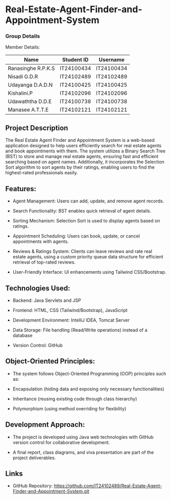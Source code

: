 # Real-Estate-Agent-Finder-and-Appointment-System

### Group Details

Member Details:

| Name | Student ID | Username |
| ---- | ---------- | -------- |
| Ranasinghe R.P.K.S | IT24100434 | IT24100434 |
| Nisadi G.D.R | IT24102489 | IT24102489 |
| Udayanga D.A.D.N | IT24100425 | IT24100425 |
| Kishalini.P | IT24102096 | IT24102096 |
| Udawaththa D.D.E | IT24100738 | IT24100738 |
| Manasee A.T.T.E | IT24102121 | IT24102121 |

## Project Description

The Real Estate Agent Finder and Appointment System is a web-based application designed to help users efficiently search for real estate agents and book appointments with them. The system utilizes a Binary Search Tree (BST) to store and manage real estate agents, ensuring fast and efficient searching based on agent names. Additionally, it incorporates the Selection Sort algorithm to sort agents by their ratings, enabling users to find the highest-rated professionals easily.

## Features:

* Agent Management: Users can add, update, and remove agent records.

* Search Functionality: BST enables quick retrieval of agent details.

* Sorting Mechanism: Selection Sort is used to display agents based on ratings.

* Appointment Scheduling: Users can book, update, or cancel appointments with agents.

* Reviews & Ratings System: Clients can leave reviews and rate real estate agents, using a custom priority queue data structure for efficient retrieval of top-rated reviews.

* User-Friendly Interface: UI enhancements using Tailwind CSS/Bootstrap.

## Technologies Used:

* Backend: Java Servlets and JSP

* Frontend: HTML, CSS (Tailwind/Bootstrap), JavaScript

* Development Environment: IntelliJ IDEA, Tomcat Server

* Data Storage: File handling (Read/Write operations) instead of a database

* Version Control: GitHub

## Object-Oriented Principles:

* The system follows Object-Oriented Programming (OOP) principles such as:

* Encapsulation (hiding data and exposing only necessary functionalities)

* Inheritance (reusing existing code through class hierarchy)

* Polymorphism (using method overriding for flexibility)

## Development Approach:

* The project is developed using Java web technologies with GitHub version control for collaborative development.

* A final report, class diagrams, and viva presentation are part of the project deliverables.

## Links

* GitHub Repository: https://github.com/IT24102489/Real-Estate-Agent-Finder-and-Appointment-System.git

